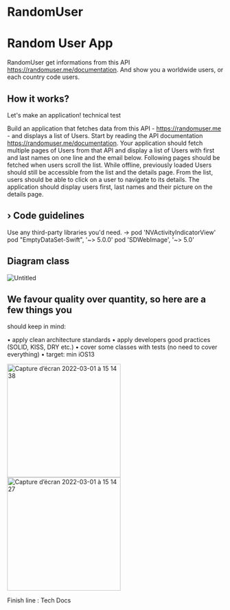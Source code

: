 # RandomUser

# Random User App
RandomUser get informations from this API https://randomuser.me/documentation. 
And show you a worldwide users, or each country code users.

## How it works?
Let's make an application! technical test

Build an application that fetches data from this API - https://randomuser.me - and displays a list of Users. Start by
reading the API documentation https://randomuser.me/documentation. Your application should fetch multiple pages
of Users from that API and display a list of Users with first and last names on one line and the email below. Following
pages should be fetched when users scroll the list. 
While offline, previously loaded Users should still be accessible
from the list and the details page. From the list, users should be able to click on a user to navigate to its details. The
application should display users first, last names and their picture on the details page.


## › Code guidelines
Use any third-party libraries you'd need. -> 
  pod 'NVActivityIndicatorView'
  pod "EmptyDataSet-Swift", '~> 5.0.0'
  pod 'SDWebImage', '~> 5.0'
 
## Diagram class

![Untitled](https://user-images.githubusercontent.com/7050604/156186810-1b5b84bd-7a8b-4b02-810e-5cb52470d3dd.jpg)


## We favour quality over quantity, so here are a few things you
should keep in mind:

• apply clean architecture standards
• apply developers good practices (SOLID, KISS, DRY etc.)
• cover some classes with tests (no need to cover everything)
• target: min iOS13

<img width="264" alt="Capture d’écran 2022-03-01 à 15 14 38" src="https://user-images.githubusercontent.com/7050604/156185184-cefa01dc-a969-405f-bfac-8fa83b73536a.png">
<img width="264" alt="Capture d’écran 2022-03-01 à 15 14 27" src="https://user-images.githubusercontent.com/7050604/156185201-32d5ac97-103a-4ce5-8eff-74ae9c616c77.png">

Finish line : Tech Docs
